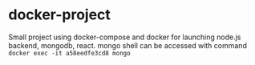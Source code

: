 # docker-project
Small project using docker-compose and docker for launching node.js backend, mongodb, react.
mongo shell can be accessed with command `docker exec -it a58eedfe3cd8 mongo`
